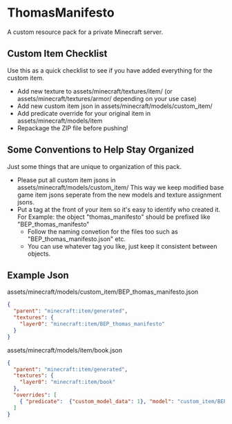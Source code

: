 # ThomasManifesto
A custom resource pack for a private Minecraft server.

## Custom Item Checklist
Use this as a quick checklist to see if you have added everything for the custom item.
* Add new texture to assets/minecraft/textures/item/ (or assets/minecraft/textures/armor/ depending on your use case)
* Add new custom item json in assets/minecraft/models/custom_item/
* Add predicate override for your original item in assets/minecraft/models/item
* Repackage the ZIP file before pushing!

## Some Conventions to Help Stay Organized
Just some things that are unique to organization of this pack.
* Please put all custom item jsons in assets/minecraft/models/custom_item/ This way we keep modified base game item jsons seperate from the new models and texture assignment jsons.
* Put a tag at the front of your item so it's easy to identify who created it. For Example: the object "thomas_manifesto" should be prefixed like "BEP_thomas_manifesto"
  * Follow the naming convetion for the files too such as "BEP_thomas_manifesto.json" etc. 
  * You can use whatever tag you like, just keep it consistent between objects.

## Example Json
assets/minecraft/models/custom_item/BEP_thomas_manifesto.json
```json
{
  "parent": "minecraft:item/generated",
  "textures": {
    "layer0": "minecraft:item/BEP_thomas_manifesto"
  }
}
```
assets/minecraft/models/item/book.json
```json
{
  "parent": "minecraft:item/generated",
  "textures": {
    "layer0": "minecraft:item/book"
  },
  "overrides": [
    { "predicate":  {"custom_model_data": 1}, "model": "custom_item/BEP_thomas_manifesto"}
  ]
}
```
